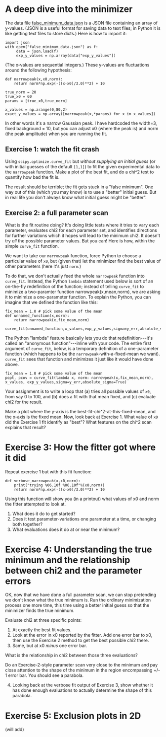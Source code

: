 # A deep dive into the minimizer

The data file [false\_minimum\_data.json](false\_minimum\_data.json) is a JSON file containing an array of y-values.  (JSON is a useful format for saving data to text files; in Python it is like getting text files to store dicts.)  Here is how to import it:

```
import json
with open("false_minimum_data.json") as f:
     data = json.load(f)
     exp_y_values = np.array(data["exp_y_values"])
```

(The x-values are sequential integers.)  These y-values are fluctuations around the following hypothesis:


```
def narrowpeak(x,x0,norm):
    return norm*np.exp(-((x-x0)/3.0)**2) + 10

true_norm = 20
true_x0 = 60
params = [true_x0,true_norm]

x_values = np.arange(0,80,2)
exact_y_values = np.array([narrowpeak(x,*params) for x in x_values])
```

In other words it's a narrow Gaussian peak.  I have hardcoded the width=3, fixed background = 10, but you can adjust x0 (where the peak is) and norm (the peak amplitude) when you are running the fit.


## Exercise 1: watch the fit crash

Using `scipy.optimize.curve_fit` but *without supplying an initial guess* (or with initial guesses of the default `[1,1]`) to fit the given experimental data to the `narrowpeak` function.  Make a plot of the best fit, and do a  chi^2 test to quantify how bad the fit is.  

The result should be terrible; the fit gets stuck in a "false minimum".  One way out of this (which you may know) is to use a "better" initial guess.  But in real life you don't always know what initial guess might be "better".  

## Exercise 2: a full parameter scan

What is the fit routine doing?  It's doing little tests where it tries to vary each parameter, evaluates chi2 for each parameter set, and identifies directions for further variations which it hopes will lead to the minimum chi2.  It doesn't try *all* the possible parameter values.  But you can!  Here is how, within the simple `curve_fit` function.

We want to take our `narrowpeak` function, force Python to choose a particular value of `x0`, but (given that) let the minimizer find the best value of other parameters (here it's just `norm`.) 

To do that, we don't actually feed the whole `narrowpeak` function into `curve_fit`.  Instead, the Python `lambda` statement used below is sort of an on-the-fly redefinition of the function; instead of telling `curve_fit` to minimize a two-paramter function narrowpeak(x,mean,norm), we are asking it to minimize a one-parameter function.  To explain the Python, you can imagine that we defined the function like this:

```
fix_mean = 1.0 # pick some value of the mean
def unnamed_function(x,norm):
    return narrowpeak(x,fix_mean,norm)

curve_fit(unnamed_function,x_values,exp_y_values,sigma=y_err,absolute_sigma=True)
```

The Python "lambda" feature basically lets you do that redefinition---it's called an "anonymous function"---inline with your code.  The entire first argument of `curve_fit`, below, is a temporary definition of a one-parameter function (which happens to be the `narrowpeak`-with-a-fixed-mean we want).  `curve_fit` sees that function and minimizes it just like it would have done above. 

```
fix_mean = 1.0 # pick some value of the mean
popt, pcov = curve_fit(lambda x, norm: narrowpeak(x,fix_mean,norm), x_values, exp_y_values,sigma=y_err,absolute_sigma=True)

```

Your assignment is to write a loop that (a) tries all possible values of `x0`, from say 0 to 100, and (b) does a fit with that mean fixed, and (c) evaluate chi2 for the result.

Make a plot where the y-axis is the best-fit-chi^2-at-this-fixed-mean, and the x-axis is the fixed mean.  Now, look back at Exercise 1.  What value of `x0` did the Exercise 1 fit identify as "best"?  What features on the chi^2 scan explains that result?

# Exercise 3: How the fitter got where it did

Repeat exercise 1 but with this fit function:

```
def verbose_narrowpeak(x,x0,norm):
    print("trying %06.10f %06.10f"%(x0,norm))
    return norm*np.exp(-((x-x0)/3.0)**2) + 10
```

Using this function will show you (in a printout) what values of x0 and norm the fitter attempted to look at.
1) What does it do to get started?
2) Does it test parameter-variations one parameter at a time, or changing both together?  
3) What evaluations does it do at or near the minimum?

# Exercise 4: Understanding the true minimum and the relationship between chi2 and the parameter errors

OK, now that we have done a full parameter scan, we can stop pretending we don't know what the true minimum is.  Run the ordinary minimization process one more time, this time using a better initial guess so that the minimizer finds the true minimum.

Evaluate chi2 at three specific points:
1) At exactly the best fit values.
2) Look at the error in x0 reported by the fitter.  Add one error bar to x0, then use the Exercise 2 method to get the best possible chi2 there.
3) Same, but at x0 _minus_ one error bar.

What is the relationship in chi2 between those three evaluations?

Do an Exercise-2-style parameter scan very close to the minimum and pay close attention to the shape of the minimum in the region encompassing +/- 1 error bar.   You should see a parabola.

4) Looking back at the verbose fit output of Exercise 3, show whether it has done enough evaluations to actually determine the shape of this parabola.

# Exercise 5: Exclusion plots in 2D

(will add)
